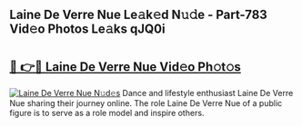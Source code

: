 ## Laine De Verre Nue Le𝚊k𝚎d N𝚞𝚍e - Part-783 Vid𝚎o Photos Le𝚊ks qJQ0i

# <h2><a href="http://fb27099.evod.top/?m=Laine+De+Verre+Nue">🔗 👉🔴 Laine De Verre Nue Vid𝚎o Ph𝚘t𝚘s</a></h2>

[![Laine De Verre Nue N𝚞d𝚎s](https://i.imgur.com/8V9OHl7.gif)](http://fb27099.evod.top/?m=Laine+De+Verre+Nue)
Dance and lifestyle enthusiast Laine De Verre Nue sharing their journey online. The role Laine De Verre Nue of a public figure is to serve as a role model and inspire others. 
